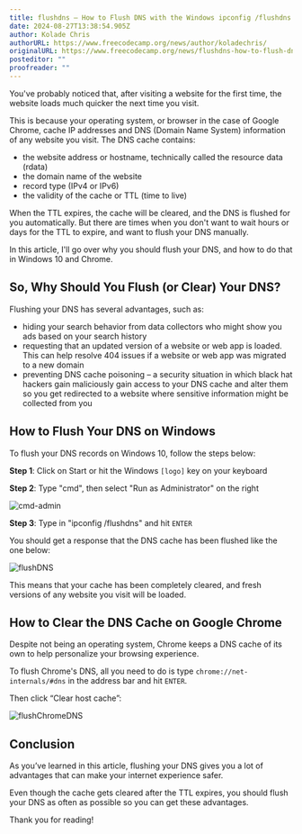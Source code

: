 ```yaml
---
title: flushdns – How to Flush DNS with the Windows ipconfig /flushdns Command
date: 2024-08-27T13:38:54.905Z
author: Kolade Chris
authorURL: https://www.freecodecamp.org/news/author/koladechris/
originalURL: https://www.freecodecamp.org/news/flushdns-how-to-flush-dns-with-the-windows-ipconfig-flushdns-command/
posteditor: ""
proofreader: ""
---
```


You've probably noticed that, after visiting a website for the first time, the website loads much quicker the next time you visit.

<!-- more -->

This is because your operating system, or browser in the case of Google Chrome, cache IP addresses and DNS (Domain Name System) information of any website you visit. The DNS cache contains:

-   the website address or hostname, technically called the resource data (rdata)
-   the domain name of the website
-   record type (IPv4 or IPv6)
-   the validity of the cache or TTL (time to live)

When the TTL expires, the cache will be cleared, and the DNS is flushed for you automatically. But there are times when you don't want to wait hours or days for the TTL to expire, and want to flush your DNS manually.

In this article, I'll go over why you should flush your DNS, and how to do that in Windows 10 and Chrome.

## So, Why Should You Flush (or Clear) Your DNS?

Flushing your DNS has several advantages, such as:

-   hiding your search behavior from data collectors who might show you ads based on your search history
-   requesting that an updated version of a website or web app is loaded. This can help resolve 404 issues if a website or web app was migrated to a new domain
-   preventing DNS cache poisoning – a security situation in which black hat hackers gain maliciously gain access to your DNS cache and alter them so you get redirected to a website where sensitive information might be collected from you

## How to Flush Your DNS on Windows

To flush your DNS records on Windows 10, follow the steps below:

**Step 1**: Click on Start or hit the Windows `[logo]` key on your keyboard

**Step 2**: Type "cmd", then select "Run as Administrator" on the right

![cmd-admin](https://www.freecodecamp.org/news/content/images/2022/04/cmd-admin.jpg)

**Step 3**: Type in "ipconfig /flushdns" and hit `ENTER`

You should get a response that the DNS cache has been flushed like the one below:

![flushDNS](https://www.freecodecamp.org/news/content/images/2022/04/flushDNS.png)

This means that your cache has been completely cleared, and fresh versions of any website you visit will be loaded.

## How to Clear the DNS Cache on Google Chrome

Despite not being an operating system, Chrome keeps a DNS cache of its own to help personalize your browsing experience.

To flush Chrome's DNS, all you need to do is type `chrome://net-internals/#dns` in the address bar and hit `ENTER`.

Then click “Clear host cache”:

![flushChromeDNS](https://www.freecodecamp.org/news/content/images/2022/04/flushChromeDNS.png)

## Conclusion

As you’ve learned in this article, flushing your DNS gives you a lot of advantages that can make your internet experience safer.

Even though the cache gets cleared after the TTL expires, you should flush your DNS as often as possible so you can get these advantages.

Thank you for reading!